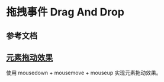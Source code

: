 # 拖拽事件 Drag And Drop

## 参考文档


## [元素拖动效果](https://codepen.io/shawnfung/pen/NzaGew)  
使用 mousedown + mousemove + mouseup 实现元素拖动效果。  

